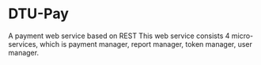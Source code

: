 # DTU-Pay
A payment web service based on REST
This web service consists 4 micro-services, which is payment manager, report manager, token manager, user manager.
